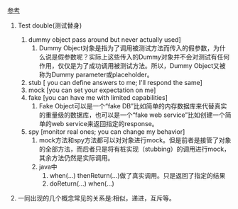 [参考](https://www.jianshu.com/p/7a04f28b08a6)    
1. Test double(测试替身)             
    1. dummy object pass around but never actually used]        
        1. Dummy Object对象是指为了调用被测试方法而传入的假参数，为什么说是假参数呢？实际上这些传入的Dummy对象并不会对测试有任何作用，仅仅是为了成功调用被测试方法。所以，Dummy Object又被称为Dummy parameter或placeholder。
    2.  stub [ you can define answers to me; I'll respond the same]     
    3.  mock [you can set your expectation on me]    
    4.  fake [you can have me with limited capabilities] 
        1. Fake Object可以是一个“fake DB”比如简单的内存数据库来代替真实的重量级的数据库，也可以是一个“fake web service”比如创建一个简单的web service来返回指定的response。
    5.  spy [monitor real ones; you can change my behavior]
        1. mock方法和spy方法都可以对对象进行mock。但是前者是接管了对象的全部方法，而后者只是将有桩实现（stubbing）的调用进行mock，其余方法仍然是实际调用。   
        2. java中
            1. when(...) thenReturn(...)做了真实调用。只是返回了指定的结果    
            2. doReturn(...) when(...)    

2. 一同出现的几个概念常见的关系是:相似，递进，互斥等。        
